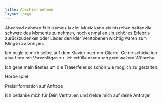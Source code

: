 ```yaml
---
title: Abschied nehmen
layout: page
---
```


Abschied nehmen fällt niemals leicht. Musik kann ein bisschen helfen die schwere des Moments zu nehmen, noch einmal an ein schönes Erlebnis zurückzudenken oder Lieder dem/der Verstobenen wichtig waren zum Klingen zu bringen. 

Ich begleite mich selbst auf dem Klavier oder der Gitarre. Gerne schicke ich eine Liste mit Vorschlägen zu. Ich erfülle aber auch gern weitere Wünsche.

Ich gebe mein Bestes um die Trauerfeier so schön wie möglich zu gestalten. 

Hörbeispiel 

Preisinformation auf Anfrage

Ich bedanke mich für Dein Vertrauen und melde mich auf deine Anfrage!